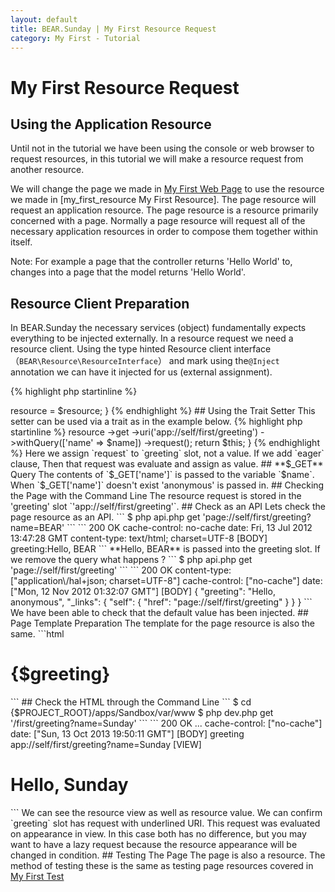 ```yaml
---
layout: default
title: BEAR.Sunday | My First Resource Request
category: My First - Tutorial
--- 
```


# My First Resource Request

## Using the Application Resource 

Until not in the tutorial we have been using the console or web browser to request resources, in this tutorial we will make a resource request from another resource.

We will change the page we made in <a href="my_first_web_page.html">My First Web Page</a> to use the resource we made in [my_first_resource My First Resource].
The page resource will request an application resource.
The page resource is a resource primarily concerned with a page.
Normally a page resource will request all of the necessary application resources in order to compose them together within itself.

 Note: For example a page that the controller returns 'Hello World' to, changes into a page that the model returns 'Hello World'.

## Resource Client Preparation 

In BEAR.Sunday the necessary services (object) fundamentally expects everything to be injected externally. 
In a resource request we need a resource client.
Using the type hinted Resource client interface （`BEAR\Resource\ResourceInterface`） and mark using the`@Inject` annotation we can have it injected for us (external assignment).

{% highlight php startinline %}
<?php
use BEAR\Resource\ResourceInterface;
use Ray\Di\Di\Inject;

class User
{
    /**
     * @Inject
     */
    public function setResource(ResourceInterface $resource)
    {
        $this->resource = $resource;
    }
{% endhighlight %}

## Using the Trait Setter 
This setter can be used via a trait as in the example below.

{% highlight php startinline %}
<?php
use BEAR\Sunday\Inject\ResourceInject;

class User
{
    use ResourceInject;
}
{% endhighlight %}

## GET Request

A method that makes a resource request to an application resource with a URI `app://self/first/greeting` and appended query string '?name=$name' looks like this.

{% highlight php startinline %}
<?php
    /**
     * @param  string $name
     */
    public function onGet($name = 'anonymous')
    {
        $this['greeting'] = $this->resource
            ->get
            ->uri('app://self/first/greeting')
            ->withQuery(['name' => $name])
            ->request();
        
        return $this;
    }
{% endhighlight %}

Here we assign `request` to `greeting` slot, not a value. If we add `eager` clause,
Then that request was evaluate and assign as value.

## **$_GET** Query

The contents of `$_GET['name']` is passed to the variable `$name`.
When `$_GET['name']` doesn't exist 'anonymous' is passed in.

## Checking the Page with the Command Line 

The resource request is stored in the 'greeting' slot `'app://self/first/greeting'`.

## Check as an API 

Lets check the page resource as an API.

```
$ php api.php get 'page://self/first/greeting?name=BEAR'
```

```
200 OK
cache-control: no-cache
date: Fri, 13 Jul 2012 13:47:28 GMT
content-type: text/html; charset=UTF-8
[BODY]
greeting:Hello, BEAR
```

**Hello, BEAR** is passed into the greeting slot. If we remove the query what happens ?

```
$ php api.php get 'page://self/first/greeting'
```

```
200 OK
content-type: ["application\/hal+json; charset=UTF-8"]
cache-control: ["no-cache"]
date: ["Mon, 12 Nov 2012 01:32:07 GMT"]
[BODY]
{
    "greeting": "Hello, anonymous",
    "_links": {
        "self": {
            "href": "page://self/first/greeting"
        }
    }
}
```

We have been able to check that the default value has been injected.

## Page Template Preparation 

The template for the page resource is also the same.

```html
<!DOCTYPE html>
<html lang="en">
  <body>
      <h1>{$greeting}</h1>
  </body>
</html>
```

## Check the HTML through the Command Line 

```
$ cd {$PROJECT_ROOT}/apps/Sandbox/var/www
$ php dev.php get '/first/greeting?name=Sunday'
```

```
200 OK
...
cache-control: ["no-cache"]
date: ["Sun, 13 Oct 2013 19:50:11 GMT"]
[BODY]
greeting app://self/first/greeting?name=Sunday

[VIEW]
<!DOCTYPE html>
<html lang="en">
<body>
<h1>Hello, Sunday</h1>
</body>
</html>

```

We can see the resource view as well as resource value. We can confirm `greeting` slot has request with underlined URI.
This request was evaluated on appearance in view. In this case both has no difference,
but you may want to have a lazy request because the resource appearance will be changed in condition.

## Testing The Page 
The page is also a resource. The method of testing these is the same as testing page resources covered in <a href="my_first_test.html">My First Test</a>

